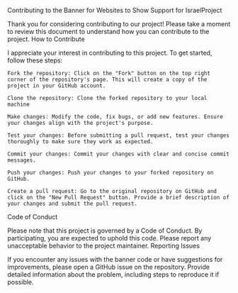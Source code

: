 Contributing to the Banner for Websites to Show Support for IsraelProject

Thank you for considering contributing to our project! Please take a moment to review this document to understand how you can contribute to the project.
How to Contribute

I appreciate your interest in contributing to this project. To get started, follow these steps:

    Fork the repository: Click on the "Fork" button on the top right corner of the repository's page. This will create a copy of the project in your GitHub account.

    Clone the repository: Clone the forked repository to your local machine 

    Make changes: Modify the code, fix bugs, or add new features. Ensure your changes align with the project's purpose.

    Test your changes: Before submitting a pull request, test your changes thoroughly to make sure they work as expected.

    Commit your changes: Commit your changes with clear and concise commit messages.

    Push your changes: Push your changes to your forked repository on GitHub.

    Create a pull request: Go to the original repository on GitHub and click on the "New Pull Request" button. Provide a brief description of your changes and submit the pull request.

Code of Conduct

Please note that this project is governed by a Code of Conduct. By participating, you are expected to uphold this code. Please report any unacceptable behavior to the project maintainer.
Reporting Issues


If you encounter any issues with the banner code or have suggestions for improvements, please open a GitHub issue on the repository. Provide detailed information about the problem, including steps to reproduce it if possible.
